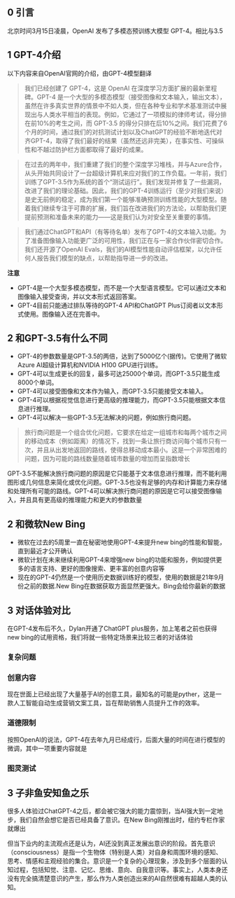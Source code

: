 ## 0 引言

北京时间3月15日凌晨，OpenAI 发布了多模态预训练大模型 GPT-4。相比与3.5

## 1 GPT-4介绍

以下内容来自OpenAI官网的介绍，由GPT-4模型翻译

> 我们已经创建了 GPT-4，这是 OpenAI 在深度学习方面扩展的最新里程碑。GPT-4 是一个大型的多模态模型（接受图像和文本输入，输出文本），虽然在许多真实世界的情景中不如人类，但在各种专业和学术基准测试中展现出与人类水平相当的表现。例如，它通过了一项模拟的律师考试，得分排在前10%的考生之间，而 GPT-3.5 的得分只排在后10%之间。我们花费了6个月的时间，通过我们的对抗测试计划以及ChatGPT的经验不断地迭代对齐GPT-4，取得了我们最好的结果（虽然还远非完美），在事实性、可操纵性和不越过防护栏方面都取得了最好的成果。

> 在过去的两年中，我们重建了我们的整个深度学习堆栈，并与Azure合作，从头开始共同设计了一台超级计算机来应对我们的工作负载。一年前，我们训练了GPT-3.5作为系统的首个“测试运行”。我们发现并修复了一些漏洞，改进了我们的理论基础。因此，我们的GPT-4训练运行（至少对我们来说）是史无前例的稳定，成为我们第一个能够准确预测训练性能的大型模型。随着我们继续专注于可靠的扩展，我们旨在改进我们的方法论，以帮助我们更提前预测和准备未来的能力——这是我们认为对安全至关重要的事情。

> 我们通过ChatGPT和API（有等待名单）发布了GPT-4的文本输入功能。为了准备图像输入功能更广泛的可用性，我们正在与一家合作伙伴密切合作。我们还开源了OpenAI Evals，我们的AI模型性能自动评估框架，以允许任何人报告我们模型的缺点，以帮助指导进一步的改进。

**注意**
- GPT-4是一个大型多模态模型，而不是一个大型语言模型。它可以通过文本和图像输入接受查询，并以文本形式返回答案。
- GPT-4目前只能通过排队等待的GPT-4 API和ChatGPT Plus订阅者以文本形式使用。图像输入还在完善中。

## 2 和GPT-3.5有什么不同
- GPT-4的参数数量是GPT-3.5的两倍，达到了5000亿个(据传)。它使用了微软Azure AI超级计算机和NVIDIA H100 GPU进行训练。
- GPT-4可以生成更长的回复，最多可达25000个单词，而GPT-3.5只能生成8000个单词。
- GPT-4可以接受图像和文本作为输入，而GPT-3.5只能接受文本输入。
- GPT-4可以根据视觉信息进行更高级的推理能力，而GPT-3.5只能根据文本信息进行推理。
- GPT-4可以解决一些GPT-3.5无法解决的问题，例如旅行商问题。

>旅行商问题是一个组合优化问题，它要求在给定一组城市和每两个城市之间的移动成本（例如距离）的情况下，找到一条让旅行商访问每个城市只有一次，并且从出发地返回的路线，使得总移动成本最小。这是一个非常困难的问题，因为可能的路线数量随着城市数量的增加而呈指数增长

GPT-3.5不能解决旅行商问题的原因是它只能基于文本信息进行推理，而不能利用图形或几何信息来简化或优化问题。GPT-3.5也没有足够的内存和计算能力来存储和处理所有可能的路线。GPT-4可以解决旅行商问题的原因是它可以接受图像输入，并且具有更高级的推理能力和更大的参数数量

## 2 和微软New Bing
- 微软在过去的5周里一直在秘密地使用GPT-4来提升new bing的性能和智能，直到最近才公开确认
- 微软计划在未来继续利用GPT-4来增强new bing的功能和服务，例如提供更多的语言支持、更好的图像搜索、更丰富的创意内容等
- 现在的GPT-4仍然是一个使用历史数据训练好的模型，使用的数据是21年9月份之前的数据.New Bing在数据获取方面显然更强大。Bing会给你最新的数据

## 3 对话体验对比
在GPT-4发布后不久，Dylan开通了ChatGPT plus服务，加上笔者之前也获得new bing的试用资格，我们将就一些特定场景来比较三者的对话体验

### 复杂问题
### 创意内容
现在世面上已经出现了大量基于AI的创意工具，最知名的可能是pyther，这是一款人工智能自动生成营销文案工具，旨在帮助销售人员提升工作的效率。
### 道德限制
按照OpenAI的说法，GPT-4在去年九月已经成行，后面大量的时间在进行模型的微调，其中一项重要内容就是
### 图灵测试

## 3 子非鱼安知鱼之乐
很多人体验过ChatGPT-4之后，都会被它强大的能力震惊到，当AI强大到一定地步，我们自然会想它是否已经具备了意识。在New Bing刚推出时，纽约专栏作家就爆出

但当下业内的主流观点还是认为，AI还没到真正发展出意识的阶段。首先意识（consciousness）是指一个生物体（特别是人类）对自身和周围环境的感知、思考、情感和主观经验的集合。意识是一个复杂的心理现象，涉及到多个层面的认知过程，包括知觉、注意、记忆、思维、意向、自我意识等。事实上，人类本身还没有完全搞清楚意识的产生，那么作为人类创造出来的AI自然很难有超越人类的认知。

